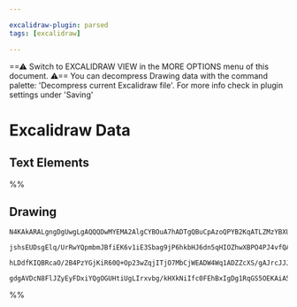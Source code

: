 ```yaml
---

excalidraw-plugin: parsed
tags: [excalidraw]

---
```

==⚠  Switch to EXCALIDRAW VIEW in the MORE OPTIONS menu of this document. ⚠== You can decompress Drawing data with the command palette: 'Decompress current Excalidraw file'. For more info check in plugin settings under 'Saving'


# Excalidraw Data

## Text Elements
%%
## Drawing
```compressed-json
N4KAkARALgngDgUwgLgAQQQDwMYEMA2AlgCYBOuA7hADTgQBuCpAzoQPYB2KqATLZMzYBXUtiRoIACyhQ4zZAHoFAc0JRJQgEYA6bGwC2CgF7N6hbEcK4OCtptbErHALRY8RMpWdx8Q1TdIEfARcZgRmBShcZQUebQBGOIAWGjoghH0EDihmbgBtAF1+CFw4OABlKKhxVFAwSHUMmogiZWlU+oZCBAoAIVxsAGtlUmEOYgBhNnw2Um4IAGIAMxXV

jshsEUDsgElq/UrRwYQpmbmJBfiEK6v1iE3Sbag9jP6hkbHJ6dn5qHIOZhwXBPO4PJ4vfQAMUI+HwlRgwXmgg8oK2WWe+0ObGOAHUSOpuHxwBs0btMX9sQh4YiJMiSKjHuiIQAlYRtDjhXJoeL8EmMskZADyQOwahg3HiAAZJbz7qSMRlIZwoJDcPoYeK0ABWWVgpn7JXZcqEIw1Hgy4ly/kK/QAFSwUAAgq0uBJgksoAzweTgU7HmwKJIQsRuBw

hLDdfKIQBRcaO/2B4PzYGjKiR60Q+Op23wZqjITjO7MbCjWEADW4Wq1ADZZcXS/gAJrcJJJImdIxsAzcOqdegEIQ1eLEgC+6e9GVZBeIHOYXPQ+cLspGJGNpsJFs6K+IlQQcEry9IJAAsmxiAhY7hNMEQ2glgQwoeSKcfmhe5BetNbwvlJpcAAKHh4gAdmoXgQLAoDQNQSVtC1ABKdZIGZBBlHDYF5lIX8AJ4ABmGVeHwyCiJguDENHcd0SxY5hS

gdgAVDcN8FlJZyEyFDxiYQgOGUHtiUgLIrxvbg/kHXkNiIfc0FEhBxIgDg1RqGS5OEKAiA5ETSEHCjLTsAArBBsBycoFLgU9z0va8EG/e98EfS0BjoxhbS7fA+PqBpcyRdIjPopC5WYKADBzRBGIjfiWjYIZrO4Wz7I8iBWIMcofLozhYofWSIvwUInV85zXLC/BR3AMc6CWGFwh7EcQBHIA
```
%%